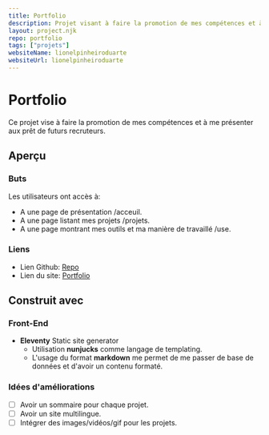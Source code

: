 ```yaml
---
title: Portfolio
description: Projet visant à faire la promotion de mes compétences et à me présenter, en utilisant un static site generator et en le déployant sur Azure.
layout: project.njk
repo: portfolio
tags: ["projets"]
websiteName: lionelpinheiroduarte
websiteUrl: lionelpinheiroduarte
---
```


# **Portfolio**
Ce projet vise à faire la promotion de mes compétences et à me présenter aux prêt de futurs recruteurs.

## Aperçu 

### Buts 

Les utilisateurs ont accès à:

- A une page de présentation /acceuil.
- A une page listant mes projets /projets.
- A une page montrant mes outils et ma manière de travaillé /use.

### Liens
- Lien Github: [Repo](https://github.com/LionelPinheiroDuarte/portfolio)
- Lien du site: [Portfolio](https://lionelpinheiroduarte.com)

## Construit avec 

### Front-End

- **Eleventy** Static site generator 
    - Utilisation **nunjucks** comme langage de templating.
    - L'usage du format **markdown** me permet de me passer de base de données et d'avoir un contenu formaté. 
### Idées d'améliorations
- [ ] Avoir un sommaire pour chaque projet.
- [ ] Avoir un site multilingue.
- [ ] Intégrer des images/vidéos/gif pour les projets.
